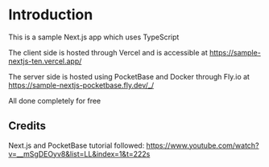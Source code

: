 # Introduction

This is a sample Next.js app which uses TypeScript

The client side is hosted through Vercel and is accessible at https://sample-nextjs-ten.vercel.app/

The server side is hosted using PocketBase and Docker through Fly.io at https://sample-nextjs-pocketbase.fly.dev/_/

All done completely for free

## Credits

Next.js and PocketBase tutorial followed: https://www.youtube.com/watch?v=__mSgDEOyv8&list=LL&index=1&t=222s
